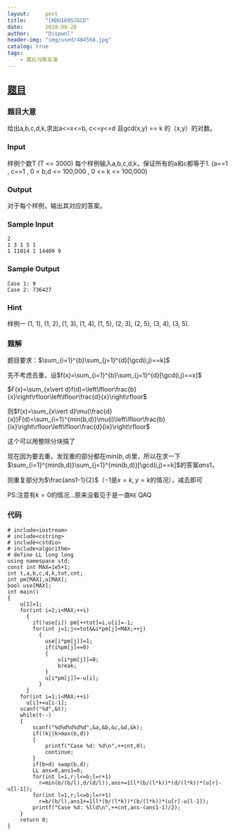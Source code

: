 ```yaml
---
layout:     post
title:      "[HDU1695]GCD"
date:       2018-08-28
author:     "Dispwnl"
header-img: "img/used/484568.jpg"
catalog: true
tags:
    - 莫比乌斯反演
---
```

## [题目](https://vjudge.net/problem/HDU-1695#author=541607120101)

### 题目大意
给出a,b,c,d,k,求出a<=x<=b, c<=y<=d 且gcd(x,y) == k 的（x,y）的对数。

### Input
样例个数T (T <= 3000) 每个样例输入a,b,c,d,k，保证所有的a和c都等于1. (a==1 , c==1 , 0 < b,d <= 100,000 , 0 <= k <= 100,000) 

### Output
对于每个样例，输出其对应的答案。 

### Sample Input
```
2
1 3 1 5 1
1 11014 1 14409 9
```
### Sample Output
```
Case 1: 9
Case 2: 736427
```
### Hint
样例一 (1, 1), (1, 2), (1, 3), (1, 4), (1, 5), (2, 3), (2, 5), (3, 4), (3, 5).

### 题解
题目要求：$\sum_{i=1}^{b}\sum_{j=1}^{d}[\gcd(i,j)==k]$

先不考虑去重，设$f(x)=\sum_{i=1}^{b}\sum_{j=1}^{d}[\gcd(i,j)==x]$

$F(x)=\sum_{x\vert d}f(d)=\left\lfloor\frac{b}{x}\right\rfloor\left\lfloor\frac{d}{x}\right\rfloor$

则$f(x)=\sum_{x\vert d}\mu(\frac{d}{x})F(d)=\sum_{i=1}^{min(b,d)}\mu(i)\left\lfloor\frac{b}{ix}\right\rfloor\left\lfloor\frac{d}{ix}\right\rfloor$

这个可以用整除分块搞了

现在因为要去重，发现重的部分都在$min(b,d)$里，所以在求一下$\sum_{i=1}^{min(b,d)}\sum_{j=1}^{min(b,d)}[\gcd(i,j)==k]$的答案$ans1$，

则重复部分为$\frac{ans1-1}{2}$（$-1$是$x=k,y=k$的情况），减去即可

PS:注意有$k=0$的情况...原来没看见于是一直<code>RE</code> QAQ

### 代码
```
# include<iostream>
# include<cstring>
# include<cstdio>
# include<algorithm>
# define LL long long
using namespace std;
const int MAX=1e5+1;
int t,a,b,c,d,k,tot,cnt;
int pm[MAX],u[MAX];
bool use[MAX];
int main()
{
	u[1]=1;
	for(int i=2;i<MAX;++i)
	  {
	  	if(!use[i]) pm[++tot]=i,u[i]=-1;
		for(int j=1;j<=tot&&i*pm[j]<MAX;++j)
		  {
		  	use[i*pm[j]]=1;
		  	if(i%pm[j]==0)
		  	{
		  		u[i*pm[j]]=0;
		  		break;
			}
			u[i*pm[j]]=-u[i];
		  }	  
	  }
	for(int i=1;i<MAX;++i)
	  u[i]+=u[i-1];
	scanf("%d",&t);
	while(t--)
	{
		scanf("%d%d%d%d%d",&a,&b,&c,&d,&k);
		if(!k||k>max(b,d))
		{
			printf("Case %d: %d\n",++cnt,0);
			continue;
		}
		if(b>d) swap(b,d);
		LL ans=0,ans1=0;
		for(int l=1,r;l<=b;l=r+1)
		  r=min(b/(b/l),d/(d/l)),ans+=1ll*(b/(l*k))*(d/(l*k))*(u[r]-u[l-1]);
		for(int l=1,r;l<=b;l=r+1)
		  r=b/(b/l),ans1+=1ll*(b/(l*k))*(b/(l*k))*(u[r]-u[l-1]);
		printf("Case %d: %lld\n",++cnt,ans-(ans1-1)/2);
	}
	return 0;
}
```
